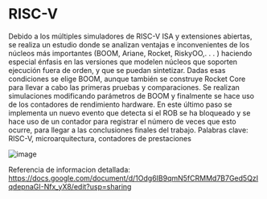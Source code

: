 # RISC-V
Debido a los múltiples simuladores de RISC-V ISA y extensiones abiertas, se realiza
un estudio donde se analizan ventajas e inconvenientes de los núcleos más importantes (BOOM, Ariane, Rocket, RiskyOO,. . . ) haciendo especial énfasis en las versiones que
modelen núcleos que soporten ejecución fuera de orden, y que se puedan sintetizar. Dadas
esas condiciones se elige BOOM, aunque también se construye Rocket Core para llevar a
cabo las primeras pruebas y comparaciones. Se realizan simulaciones modificando parámetros de BOOM y finalmente se hace uso de los contadores de rendimiento hardware.
En este último paso se implementa un nuevo evento que detecta si el ROB se ha bloqueado y se hace uso de un contador para registrar el número de veces que esto ocurre, para
llegar a las conclusiones finales del trabajo.
Palabras clave: RISC-V, microarquitectura, contadores de prestaciones



![image](https://user-images.githubusercontent.com/124218032/226794373-2ec5ac3c-630b-4b37-a0ed-01974e88073c.png)



Referencia de informacion detallada:
https://docs.google.com/document/d/1Odg6IB9qmN5fCRMMd7B7Ged5QzIqdepnaGI-Nfx_yX8/edit?usp=sharing

